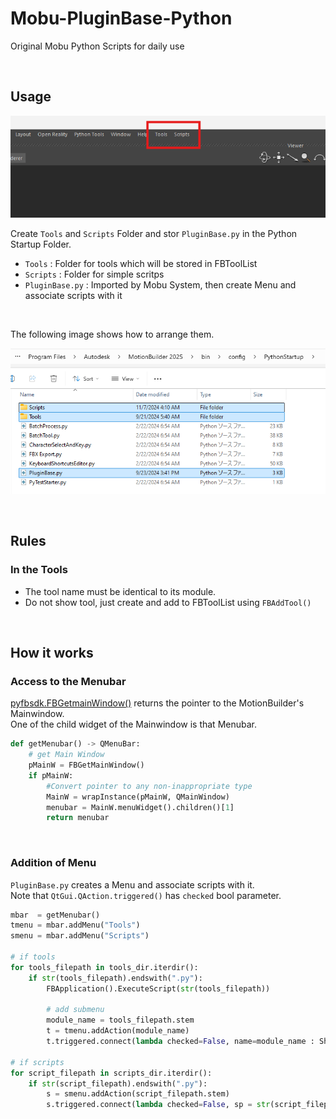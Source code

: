 # Mobu-PluginBase-Python
Original Mobu Python Scripts for daily use

<br>

## Usage
  ![alt text](images/image-1.png)

Create `Tools` and `Scripts` Folder and stor `PluginBase.py` in the Python Startup Folder.

- `Tools`   : Folder for tools which will be stored in FBToolList
- `Scripts` : Folder for simple scritps
- `PluginBase.py` : Imported by Mobu System, then create Menu and associate scripts with it

<br>

The following image shows how to arrange them.

![alt text](images/image-2.png)


<br>

## Rules
### In the Tools
- The tool name must be identical to its module.
- Do not show tool, just create and add to FBToolList using `FBAddTool()`
<br>

## How it works
### Access to the Menubar
[pyfbsdk.FBGetmainWindow()](https://help.autodesk.com/cloudhelp/2025/ENU/MOBU-PYTHON-API-REF/namespacepyfbsdk.html#a168c7b3df16bd9358f8326cd57167134) returns the pointer to the MotionBuilder's Mainwindow.<br>
One of the child widget of the Mainwindow is that Menubar.


```python
def getMenubar() -> QMenuBar:
    # get Main Window
    pMainW = FBGetMainWindow()
    if pMainW:
        #Convert pointer to any non-inappropriate type
        MainW = wrapInstance(pMainW, QMainWindow)
        menubar = MainW.menuWidget().children()[1]
        return menubar
```
<br>

### Addition of Menu
`PluginBase.py` creates a Menu and associate scripts with it.<br>
Note that `QtGui.QAction.triggered()` has `checked` bool parameter.

```python
mbar  = getMenubar()
tmenu = mbar.addMenu("Tools")
smenu = mbar.addMenu("Scripts")

# if tools
for tools_filepath in tools_dir.iterdir():
    if str(tools_filepath).endswith(".py"):
        FBApplication().ExecuteScript(str(tools_filepath))
        
        # add submenu
        module_name = tools_filepath.stem
        t = tmenu.addAction(module_name)
        t.triggered.connect(lambda checked=False, name=module_name : ShowToolByName(name))

# if scripts
for script_filepath in scripts_dir.iterdir():
    if str(script_filepath).endswith(".py"):
        s = smenu.addAction(script_filepath.stem)
        s.triggered.connect(lambda checked=False, sp = str(script_filepath) : FBApplication().ExecuteScript(sp))

```
